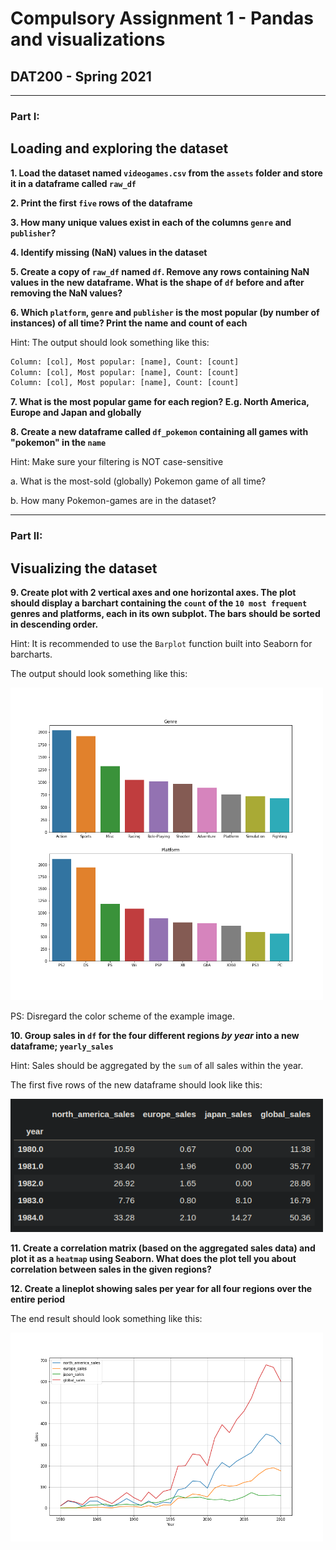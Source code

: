 # Compulsory Assignment 1 - Pandas and visualizations
## DAT200 - Spring 2021  
---

### Part I:  
## Loading and exploring the dataset

__1. Load the dataset named `videogames.csv` from the `assets` folder and store it in a dataframe called `raw_df`__


__2. Print the first `five` rows of the dataframe__


__3. How many unique values exist in each of the columns `genre` and `publisher`?__


__4. Identify missing (NaN) values in the dataset__


__5. Create a copy of `raw_df` named `df`. Remove any rows containing NaN values in the new dataframe. What is the shape of `df` before and after removing the NaN values?__


__6. Which `platform`, `genre` and `publisher` is the most popular (by number of instances) of all time? Print the name and count of each__

Hint: The output should look something like this:
```python
Column: [col], Most popular: [name], Count: [count]
Column: [col], Most popular: [name], Count: [count]
Column: [col], Most popular: [name], Count: [count]
```


__7. What is the most popular game for each region? E.g. North America, Europe and Japan and globally__



__8. Create a new dataframe called `df_pokemon` containing all games with "pokemon" in the `name`__

Hint: Make sure your filtering is NOT case-sensitive

a. What is the most-sold (globally) Pokemon game of all time?

b. How many Pokemon-games are in the dataset?


---

### Part II: 
## Visualizing the dataset



__9. Create plot with 2 vertical axes and one horizontal axes. The plot should display a barchart containing the `count` of the `10 most frequent` genres and platforms, each in its own subplot. The bars should be sorted in descending order.__

Hint: It is recommended to use the `Barplot` function built into Seaborn for barcharts.

The output should look something like this:

<img src="../assets/barchart.png"
     alt="Barchart example"
     style="width: 500px; margin-left: 0" />

PS: Disregard the color scheme of the example image.


__10. Group sales in `df` for the four different regions _by year_ into a new dataframe; `yearly_sales`__

Hint: Sales should be aggregated by the `sum` of all sales within the year.

The first five rows of the new dataframe should look like this:


<img src="../assets/yearly_sales_head.png"
     alt="First five rows of aggregated sales data"
     style="width: 500px; margin-left: 0" />


__11. Create a correlation matrix (based on the aggregated sales data) and plot it as a `heatmap` using Seaborn. What does the plot tell you about correlation between sales in the given regions?__



__12. Create a lineplot showing sales per year for all four regions over the entire period__

The end result should look something like this:

<img src="../assets/yearly_sales_linechart.png"
     alt="Lineplot showing evolution in videogame sales for all four regions"
     style="width: 500px; margin-left: 0" />
